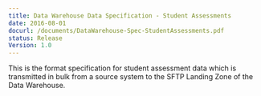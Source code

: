 ```yaml
---
title: Data Warehouse Data Specification - Student Assessments 
date: 2016-08-01
docurl: /documents/DataWarehouse-Spec-StudentAssessments.pdf
status: Release
Version: 1.0
---
```

This is the format specification for student assessment data which is transmitted in bulk from a source system to the SFTP Landing Zone of the Data Warehouse.
